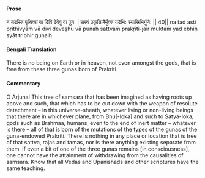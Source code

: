 #### Prose 

न तदस्ति पृथिव्यां वा दिवि देवेषु वा पुन: |
सत्त्वं प्रकृतिजैर्मुक्तं यदेभि: स्यात्त्रिभिर्गुणै: || 40||
na tad asti pṛithivyāṁ vā divi deveṣhu vā punaḥ
sattvaṁ prakṛiti-jair muktaṁ yad ebhiḥ syāt tribhir guṇaiḥ

 #### Bengali Translation 

There is no being on Earth or in heaven, not even amongst the gods, that is free from these three gunas born of Prakriti. 

 #### Commentary 

O Arjuna! This tree of samsara that has been imagined as having roots up above and such, that which has to be cut down with the weapon of resolute detachment – in this universe-sheath, whatever living or non-living beings that there are in whichever plane, from Bhu[-loka] and such to Satya-loka, gods such as Brahmaa, humans, even to the end of inert matter – whatever is there – all of that is born of the mutations of the types of the gunas of the guna-endowed Prakriti. There is nothing in any place or location that is free of that sattva, rajas and tamas, nor is there anything existing separate from them. If even a bit of one of the three gunas remains [in consciousness], one cannot have the attainment of withdrawing from the causalities of samsara. Know that all Vedas and Upanishads and other scriptures have the same teaching.